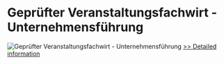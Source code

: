 # Geprüfter Veranstaltungsfachwirt - Unternehmensführung
![Geprüfter Veranstaltungsfachwirt - Unternehmensführung](https://mycommerce.akamaized.net/api/pimages/P300481276/BIG/300481276.JPG)
[>> Detailed information](https://secure.shareit.com/shareit/product.html?productid=300481276&affiliateid=200057808)
